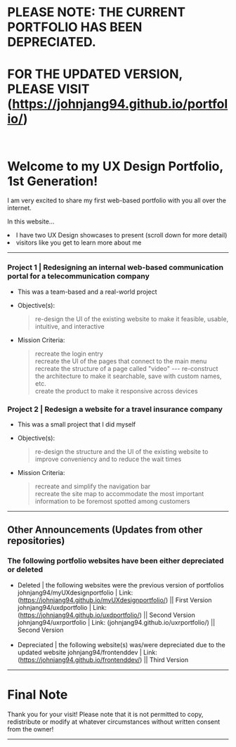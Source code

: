 # PLEASE NOTE: THE CURRENT PORTFOLIO HAS BEEN DEPRECIATED.<br/>
# FOR THE UPDATED VERSION, PLEASE VISIT (https://johnjang94.github.io/portfolio/)<br/><br/>
# Welcome to my UX Design Portfolio, 1st Generation!

I am very excited to share my first web-based portfolio with you all over the internet.

In this website...<br/>
<li>I have two UX Design showcases to present (scroll down for more detail)</li>
<li>visitors like you get to learn more about me</li>

---
### Project 1 | Redesigning an internal web-based communication portal for a telecommunication company

- This was a team-based and a real-world project
  <br/>
* Objective(s):<br/>
  > re-design the UI of the existing website to make it feasible, usable, intuitive, and interactive
* Mission Criteria:<br/>
  > recreate the login entry<br/>
  > recreate the UI of the pages that connect to the main menu<br/>
  > recreate the structure of a page called "video" --- re-construct the architecture to make it searchable, save with custom names, etc.<br/>
  > create the product to make it responsive across devices

### Project 2 | Redesign a website for a travel insurance company

- This was a small project that I did myself
  <br/>
* Objective(s):<br/>
  > re-design the structure and the UI of the existing website to improve conveniency and to reduce the wait times
* Mission Criteria:<br/>
  > recreate and simplify the navigation bar<br/>
  > recreate the site map to accommodate the most important information to be foremost spotted among customers

---

## Other Announcements (Updates from other repositories)

### The following portfolio websites have been either depreciated or deleted

- Deleted | the following websites were the previous version of portfolios
  johnjang94/myUXdesignportfolio | Link: (https://johnjang94.github.io/myUXdesignportfolio/) || First Version
  johnjang94/uxdportfolio | Link: (https://johnjang94.github.io/uxdportfolio/) || Second Version
  johnjang94/uxrportfolio | Link: (johnjang94.github.io/uxrportfolio/) || Second Version
  <br/><br/>
- Depreciated | the following website(s) was/were depreciated due to the updated website
  johnjang94/frontenddev | Link: (https://johnjang94.github.io/frontenddev/) || Third Version

---

# Final Note

Thank you for your visit!
Please note that it is not permitted to copy, redistribute or modify at whatever circumstances without written consent from the owner!

---
